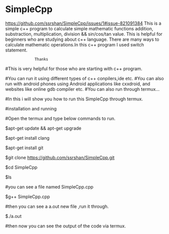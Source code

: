 # SimpleCpp


https://github.com/ssrshan/SimpleCpp/issues/1#issue-821091384
This is a simple c++ program to calculate simple mathematic functions addition, substraction, multiplication, division &amp;&amp; sin/cos/tan value. This is helpful for beginners who are studying about c++ language. There are many ways to calculate mathematic operations.In this c++ program I used switch statement.

                 Thanks


#This is very helpful for those who are starting with c++ program.

#You can run it using different types of c++ conpilers,ide etc.
#You can also run with android phones using Android applications like cxxdroid, and websites like online gdb compiler etc.
#You can also run through termux... 

#In this i will show you how to run this SimpleCpp through termux.

#installation and running

#Open the termux and type below commands to run.


$apt-get update && apt-get upgrade

$apt-get install clang

$apt-get install git

$git clone 
https://github.com/ssrshan/SimpleCpp.git

$cd SimpleCpp

$ls

#you can see a file named SimpleCpp.cpp

$g++ SimpleCpp.cpp


#then you can see a a.out new file ,run it through.

$./a.out

#then now you can see the output of the code via termux.



